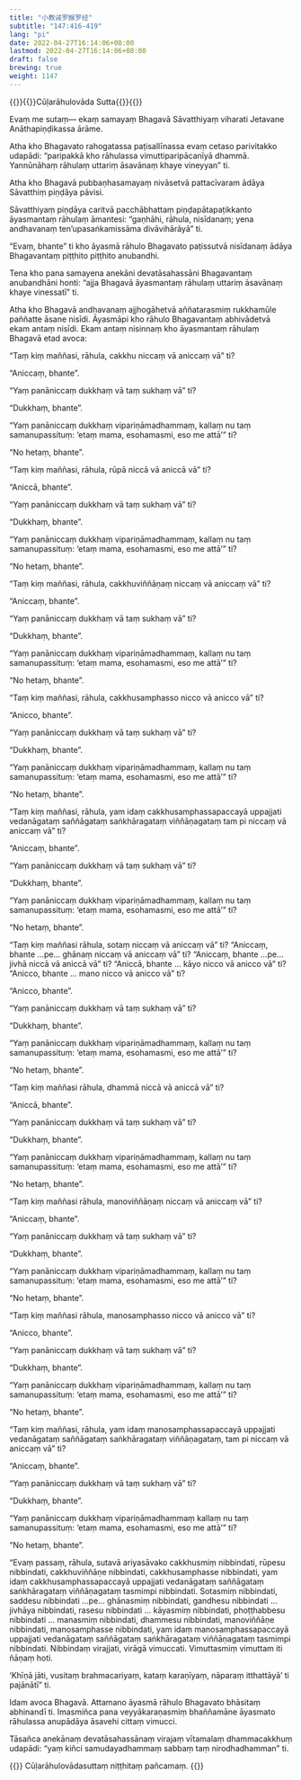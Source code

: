 ```yaml
---
title: "小教诫罗睺罗经"
subtitle: "147:416-419"
lang: "pi"
date: 2022-04-27T16:14:06+08:00
lastmod: 2022-04-27T16:14:06+08:00
draft: false
brewing: true
weight: 1147
---
```



{{<subtitle>}}{{<suttalink src="mn147">}}Cūḷarāhulovāda Sutta{{</suttalink>}}{{</subtitle>}}

Evaṃ me sutaṃ— ekaṃ samayaṃ Bhagavā Sāvatthiyaṃ viharati Jetavane Anāthapiṇḍikassa ārāme.

Atha kho Bhagavato rahogatassa paṭisallīnassa evaṃ cetaso parivitakko udapādi: “paripakkā kho rāhulassa vimuttiparipācanīyā dhammā. Yannūnāhaṃ rāhulaṃ uttariṃ āsavānaṃ khaye vineyyan” ti.

Atha kho Bhagavā pubbaṇhasamayaṃ nivāsetvā pattacīvaram ādāya Sāvatthiṃ piṇḍāya pāvisi.

Sāvatthiyaṃ piṇḍāya caritvā pacchābhattaṃ piṇḍapātapaṭikkanto āyasmantaṃ rāhulaṃ āmantesi: “gaṇhāhi, rāhula, nisīdanaṃ; yena andhavanaṃ ten’upasaṅkamissāma divāvihārāyā” ti.

“Evaṃ, bhante” ti kho āyasmā rāhulo Bhagavato paṭissutvā nisīdanaṃ ādāya Bhagavantaṃ piṭṭhito piṭṭhito anubandhi.

Tena kho pana samayena anekāni devatāsahassāni Bhagavantaṃ anubandhāni honti: “ajja Bhagavā āyasmantaṃ rāhulaṃ uttariṃ āsavānaṃ khaye vinessatī” ti.

Atha kho Bhagavā andhavanaṃ ajjhogāhetvā aññatarasmiṃ rukkhamūle paññatte āsane nisīdi. Āyasmāpi kho rāhulo Bhagavantaṃ abhivādetvā ekam antaṃ nisīdi. Ekam antaṃ nisinnaṃ kho āyasmantaṃ rāhulaṃ Bhagavā etad avoca:

“Taṃ kiṃ maññasi, rāhula, cakkhu niccaṃ vā aniccaṃ vā” ti?

“Aniccaṃ, bhante”.

“Yaṃ panāniccaṃ dukkhaṃ vā taṃ sukhaṃ vā” ti?

“Dukkhaṃ, bhante”.

“Yaṃ panāniccaṃ dukkhaṃ vipariṇāmadhammaṃ, kallaṃ nu taṃ samanupassituṃ: ‘etaṃ mama, esohamasmi, eso me attā’” ti?

“No hetaṃ, bhante”.

“Taṃ kiṃ maññasi, rāhula, rūpā niccā vā aniccā vā” ti?

“Aniccā, bhante”.

“Yaṃ panāniccaṃ dukkhaṃ vā taṃ sukhaṃ vā” ti?

“Dukkhaṃ, bhante”.

“Yaṃ panāniccaṃ dukkhaṃ vipariṇāmadhammaṃ, kallaṃ nu taṃ samanupassituṃ: ‘etaṃ mama, esohamasmi, eso me attā’” ti?

“No hetaṃ, bhante”.

“Taṃ kiṃ maññasi, rāhula, cakkhuviññāṇaṃ niccaṃ vā aniccaṃ vā” ti?

“Aniccaṃ, bhante”.

“Yaṃ panāniccaṃ dukkhaṃ vā taṃ sukhaṃ vā” ti?

“Dukkhaṃ, bhante”.

“Yaṃ panāniccaṃ dukkhaṃ vipariṇāmadhammaṃ, kallaṃ nu taṃ samanupassituṃ: ‘etaṃ mama, esohamasmi, eso me attā’” ti?

“No hetaṃ, bhante”.

“Taṃ kiṃ maññasi, rāhula, cakkhusamphasso nicco vā anicco vā” ti?

“Anicco, bhante”.

“Yaṃ panāniccaṃ dukkhaṃ vā taṃ sukhaṃ vā” ti?

“Dukkhaṃ, bhante”.

“Yaṃ panāniccaṃ dukkhaṃ vipariṇāmadhammaṃ, kallaṃ nu taṃ samanupassituṃ: ‘etaṃ mama, esohamasmi, eso me attā’” ti?

“No hetaṃ, bhante”.

“Taṃ kiṃ maññasi, rāhula, yam idaṃ cakkhusamphassapaccayā uppajjati vedanāgataṃ saññāgataṃ saṅkhāragataṃ viññāṇagataṃ tam pi niccaṃ vā aniccaṃ vā” ti?

“Aniccaṃ, bhante”.

“Yaṃ panāniccaṃ dukkhaṃ vā taṃ sukhaṃ vā” ti?

“Dukkhaṃ, bhante”.

“Yaṃ panāniccaṃ dukkhaṃ vipariṇāmadhammaṃ, kallaṃ nu taṃ samanupassituṃ: ‘etaṃ mama, esohamasmi, eso me attā’” ti?

“No hetaṃ, bhante”.

“Taṃ kiṃ maññasi rāhula, sotaṃ niccaṃ vā aniccaṃ vā” ti? “Aniccaṃ, bhante …pe… ghānaṃ niccaṃ vā aniccaṃ vā” ti? “Aniccaṃ, bhante …pe… jivhā niccā vā aniccā vā” ti? “Aniccā, bhante … kāyo nicco vā anicco vā” ti? “Anicco, bhante … mano nicco vā anicco vā” ti?

“Anicco, bhante”.

“Yaṃ panāniccaṃ dukkhaṃ vā taṃ sukhaṃ vā” ti?

“Dukkhaṃ, bhante”.

“Yaṃ panāniccaṃ dukkhaṃ vipariṇāmadhammaṃ, kallaṃ nu taṃ samanupassituṃ: ‘etaṃ mama, esohamasmi, eso me attā’” ti?

“No hetaṃ, bhante”.

“Taṃ kiṃ maññasi rāhula, dhammā niccā vā aniccā vā” ti?

“Aniccā, bhante”.

“Yaṃ panāniccaṃ dukkhaṃ vā taṃ sukhaṃ vā” ti?

“Dukkhaṃ, bhante”.

“Yaṃ panāniccaṃ dukkhaṃ vipariṇāmadhammaṃ, kallaṃ nu taṃ samanupassituṃ: ‘etaṃ mama, esohamasmi, eso me attā’” ti?

“No hetaṃ, bhante”.

“Taṃ kiṃ maññasi rāhula, manoviññāṇaṃ niccaṃ vā aniccaṃ vā” ti?

“Aniccaṃ, bhante”.

“Yaṃ panāniccaṃ dukkhaṃ vā taṃ sukhaṃ vā” ti?

“Dukkhaṃ, bhante”.

“Yaṃ panāniccaṃ dukkhaṃ vipariṇāmadhammaṃ, kallaṃ nu taṃ samanupassituṃ: ‘etaṃ mama, esohamasmi, eso me attā’” ti?

“No hetaṃ, bhante”.

“Taṃ kiṃ maññasi rāhula, manosamphasso nicco vā anicco vā” ti?

“Anicco, bhante”.

“Yaṃ panāniccaṃ dukkhaṃ vā taṃ sukhaṃ vā” ti?

“Dukkhaṃ, bhante”.

“Yaṃ panāniccaṃ dukkhaṃ vipariṇāmadhammaṃ, kallaṃ nu taṃ samanupassituṃ: ‘etaṃ mama, esohamasmi, eso me attā’” ti?

“No hetaṃ, bhante”.

“Taṃ kiṃ maññasi, rāhula, yam idaṃ manosamphassapaccayā uppajjati vedanāgataṃ saññāgataṃ saṅkhāragataṃ viññāṇagataṃ, tam pi niccaṃ vā aniccaṃ vā” ti?

“Aniccaṃ, bhante”.

“Yaṃ panāniccaṃ dukkhaṃ vā taṃ sukhaṃ vā” ti?

“Dukkhaṃ, bhante”.

“Yaṃ panāniccaṃ dukkhaṃ vipariṇāmadhammaṃ kallaṃ nu taṃ samanupassituṃ: ‘etaṃ mama, esohamasmi, eso me attā’” ti?

“No hetaṃ, bhante”.

“Evaṃ passaṃ, rāhula, sutavā ariyasāvako cakkhusmiṃ nibbindati, rūpesu nibbindati, cakkhuviññāṇe nibbindati, cakkhusamphasse nibbindati, yam idaṃ cakkhusamphassapaccayā uppajjati vedanāgataṃ saññāgataṃ saṅkhāragataṃ viññāṇagataṃ tasmimpi nibbindati. Sotasmiṃ nibbindati, saddesu nibbindati …pe… ghānasmiṃ nibbindati, gandhesu nibbindati … jivhāya nibbindati, rasesu nibbindati … kāyasmiṃ nibbindati, phoṭṭhabbesu nibbindati … manasmiṃ nibbindati, dhammesu nibbindati, manoviññāṇe nibbindati, manosamphasse nibbindati, yam idaṃ manosamphassapaccayā uppajjati vedanāgataṃ saññāgataṃ saṅkhāragataṃ viññāṇagataṃ tasmimpi nibbindati. Nibbindaṃ virajjati, virāgā vimuccati. Vimuttasmiṃ vimuttam iti ñāṇaṃ hoti.

‘Khīṇā jāti, vusitaṃ brahmacariyaṃ, kataṃ karaṇīyaṃ, nāparaṃ itthattāyā’ ti pajānātī” ti.

Idam avoca Bhagavā. Attamano āyasmā rāhulo Bhagavato bhāsitaṃ abhinandī ti. Imasmiñca pana veyyākaraṇasmiṃ bhaññamāne āyasmato rāhulassa anupādāya āsavehi cittaṃ vimucci.

Tāsañca anekānaṃ devatāsahassānaṃ virajaṃ vītamalaṃ dhammacakkhuṃ udapādi: “yaṃ kiñci samudayadhammaṃ sabbaṃ taṃ nirodhadhamman” ti.


{{<eof>}}
    Cūḷarāhulovādasuttaṃ niṭṭhitaṃ pañcamaṃ.
{{</eof>}}